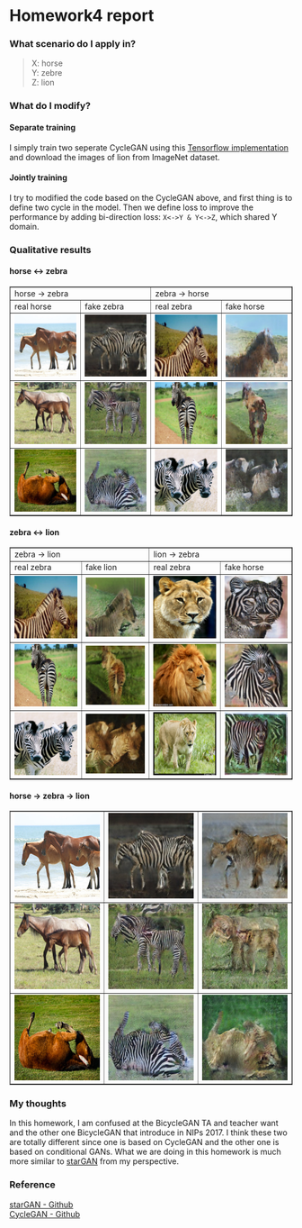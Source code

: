 # Homework4 report

### What scenario do I apply in?
>X: horse  
>Y: zebre  
>Z: lion  

### What do I modify? 
#### Separate training
I simply train two seperate CycleGAN using this [Tensorflow implementation](https://github.com/vanhuyz/CycleGAN-TensorFlow) and download the images of lion from ImageNet dataset. 

#### Jointly training
I try to modified the code based on the CycleGAN above, and first thing is to define two cycle in the model. Then we define loss to improve the performance by adding bi-direction loss: `X<->Y & Y<->Z`, which shared Y domain.

### Qualitative results
#### horse <-> zebra
<table border=1>
<tr>
<td colspan="2">
horse → zebra
</td>
<td colspan="2">
zebra → horse
</td>
</tr>

<tr>
<td>
real horse
</td>
<td>
fake zebra
</td>
<td>
real zebra
</td>
<td>
fake horse
</td>
</tr>

<tr>
<td>
<img src="imgs/horse2zebra/real_horse1.jpg"/>
</td>
<td>
<img src="imgs/horse2zebra/fake_zebra1.jpg"/>
</td>
<td>
<img src="imgs/zebra2horse/real_zebra1.jpg"/>
</td>
<td>
<img src="imgs/zebra2horse/fake_horse1.jpg"/>
</td>
</tr>

<tr>
<td>
<img src="imgs/horse2zebra/real_horse2.jpg"/>
</td>
<td>
<img src="imgs/horse2zebra/fake_zebra2.jpg"/>
</td>
<td>
<img src="imgs/zebra2horse/real_zebra2.jpg"/>
</td>
<td>
<img src="imgs/zebra2horse/fake_horse2.jpg"/>
</td>
</tr>

<tr>
<td>
<img src="imgs/horse2zebra/real_horse3.jpg"/>
</td>
<td>
<img src="imgs/horse2zebra/fake_zebra3.jpg"/>
</td>
<td>
<img src="imgs/zebra2horse/real_zebra3.jpg"/>
</td>
<td>
<img src="imgs/zebra2horse/fake_horse3.jpg"/>
</td>
</tr>
</table>

#### zebra <-> lion
<table border=1>
<tr>
<td colspan="2">
zebra → lion
</td>
<td colspan="2">
lion → zebra
</td>
</tr>

<tr>
<td>
real zebra
</td>
<td>
fake lion
</td>
<td>
real zebra
</td>
<td>
fake horse
</td>
</tr>

<tr>
<td>
<img src="imgs/zebra2lion/real_zebra1.jpg"/>
</td>
<td>
<img src="imgs/zebra2lion/fake_lion1.jpg"/>
</td>
<td>
<img src="imgs/lion2zebra/lion1.jpg"/>
</td>
<td>
<img src="imgs/lion2zebra/zebra1.jpg"/>
</td>
</tr>

<tr>
<td>
<img src="imgs/zebra2lion/real_zebra2.jpg"/>
</td>
<td>
<img src="imgs/zebra2lion/fake_lion2.jpg"/>
</td>
<td>
<img src="imgs/lion2zebra/lion2.jpg"/>
</td>
<td>
<img src="imgs/lion2zebra/zebra2.jpg"/>
</td>
</tr>

<tr>
<td>
<img src="imgs/zebra2lion/real_zebra3.jpg"/>
</td>
<td>
<img src="imgs/zebra2lion/fake_lion3.jpg"/>
</td>
<td>
<img src="imgs/lion2zebra/lion3.jpg"/>
</td>
<td>
<img src="imgs/lion2zebra/zebra3.jpg"/>
</td>
</tr>
</table>

#### horse -> zebra -> lion
<table border=1>
<tr>
<td>
<img src="imgs/horse2zebra2lion/real_horse1.jpg"/>
</td>
<td>
<img src="imgs/horse2zebra2lion/fake_zebra1.jpg"/>
</td>
<td>
<img src="imgs/horse2zebra2lion/test1.jpg"/>
</td>
</tr>
 <tr>
<td>
<img src="imgs/horse2zebra2lion/real_horse2.jpg"/>
</td>
<td>
<img src="imgs/horse2zebra2lion/fake_zebra2.jpg"/>
</td>
<td>
<img src="imgs/horse2zebra2lion/test2.jpg"/>
</td>
</tr>
 <tr>
<td>
<img src="imgs/horse2zebra2lion/real_horse3.jpg"/>
</td>
<td>
<img src="imgs/horse2zebra2lion/fake_zebra3.jpg"/>
</td>
<td>
<img src="imgs/horse2zebra2lion/test3.jpg"/>
</td>
</tr>
</table>


### My thoughts 
In this homework, I am confused at the BicycleGAN TA and teacher want and the other one BicycleGAN that introduce in NIPs 2017. I think these two are totally different since one is based on CycleGAN and the other one is based on conditional GANs. What we are doing in this homework is much more similar to [starGAN](https://github.com/yunjey/StarGAN) from my perspective.

### Reference
[starGAN - Github](https://github.com/yunjey/StarGAN)  
[CycleGAN - Github](https://github.com/vanhuyz/CycleGAN-TensorFlow)
